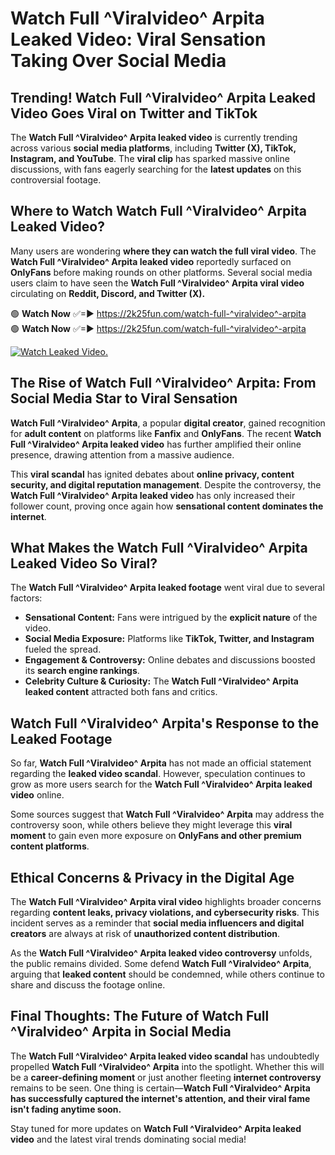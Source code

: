 # Watch Full ^Viralvideo^ Arpita Leaked Video: Viral Sensation Taking Over Social Media

## **Trending! Watch Full ^Viralvideo^ Arpita Leaked Video Goes Viral on Twitter and TikTok**
The **Watch Full ^Viralvideo^ Arpita leaked video** is currently trending across various **social media platforms**, including **Twitter (X), TikTok, Instagram, and YouTube**. The **viral clip** has sparked massive online discussions, with fans eagerly searching for the **latest updates** on this controversial footage.

## **Where to Watch Watch Full ^Viralvideo^ Arpita Leaked Video?**
Many users are wondering **where they can watch the full viral video**. The **Watch Full ^Viralvideo^ Arpita leaked video** reportedly surfaced on **OnlyFans** before making rounds on other platforms. Several social media users claim to have seen the **Watch Full ^Viralvideo^ Arpita viral video** circulating on **Reddit, Discord, and Twitter (X).**

🟢 **Watch Now** ✅=► https://2k25fun.com/watch-full-^viralvideo^-arpita  
🟢 **Watch Now** ✅=► https://2k25fun.com/watch-full-^viralvideo^-arpita  

[![Watch Leaked Video.](https://miro.medium.com/v2/resize:fit:828/format:webp/1*cilzJN44JGOrTw9NJCrNHA.gif "Watch Leaked Video")](https://2k25fun.com/watch-full-^viralvideo^-arpita)

## **The Rise of Watch Full ^Viralvideo^ Arpita: From Social Media Star to Viral Sensation**
**Watch Full ^Viralvideo^ Arpita**, a popular **digital creator**, gained recognition for **adult content** on platforms like **Fanfix** and **OnlyFans**. The recent **Watch Full ^Viralvideo^ Arpita leaked video** has further amplified their online presence, drawing attention from a massive audience.

This **viral scandal** has ignited debates about **online privacy, content security, and digital reputation management**. Despite the controversy, the **Watch Full ^Viralvideo^ Arpita leaked video** has only increased their follower count, proving once again how **sensational content dominates the internet**.

## **What Makes the Watch Full ^Viralvideo^ Arpita Leaked Video So Viral?**
The **Watch Full ^Viralvideo^ Arpita leaked footage** went viral due to several factors:
- **Sensational Content:** Fans were intrigued by the **explicit nature** of the video.
- **Social Media Exposure:** Platforms like **TikTok, Twitter, and Instagram** fueled the spread.
- **Engagement & Controversy:** Online debates and discussions boosted its **search engine rankings**.
- **Celebrity Culture & Curiosity:** The **Watch Full ^Viralvideo^ Arpita leaked content** attracted both fans and critics.

## **Watch Full ^Viralvideo^ Arpita's Response to the Leaked Footage**
So far, **Watch Full ^Viralvideo^ Arpita** has not made an official statement regarding the **leaked video scandal**. However, speculation continues to grow as more users search for the **Watch Full ^Viralvideo^ Arpita leaked video** online.

Some sources suggest that **Watch Full ^Viralvideo^ Arpita** may address the controversy soon, while others believe they might leverage this **viral moment** to gain even more exposure on **OnlyFans and other premium content platforms**.

## **Ethical Concerns & Privacy in the Digital Age**
The **Watch Full ^Viralvideo^ Arpita viral video** highlights broader concerns regarding **content leaks, privacy violations, and cybersecurity risks**. This incident serves as a reminder that **social media influencers and digital creators** are always at risk of **unauthorized content distribution**.

As the **Watch Full ^Viralvideo^ Arpita leaked video controversy** unfolds, the public remains divided. Some defend **Watch Full ^Viralvideo^ Arpita**, arguing that **leaked content** should be condemned, while others continue to share and discuss the footage online.

## **Final Thoughts: The Future of Watch Full ^Viralvideo^ Arpita in Social Media**
The **Watch Full ^Viralvideo^ Arpita leaked video scandal** has undoubtedly propelled **Watch Full ^Viralvideo^ Arpita** into the spotlight. Whether this will be a **career-defining moment** or just another fleeting **internet controversy** remains to be seen. One thing is certain—**Watch Full ^Viralvideo^ Arpita has successfully captured the internet's attention, and their viral fame isn't fading anytime soon.**

Stay tuned for more updates on **Watch Full ^Viralvideo^ Arpita leaked video** and the latest viral trends dominating social media!